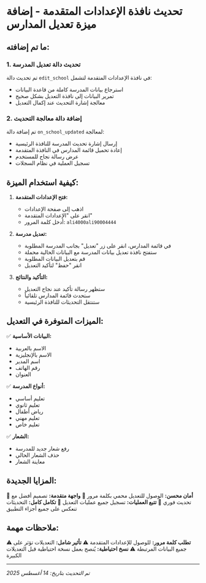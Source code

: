 # تحديث نافذة الإعدادات المتقدمة - إضافة ميزة تعديل المدارس

## ما تم إضافته:

### 1. تحديث دالة تعديل المدرسة
تم تحديث دالة `edit_school` في نافذة الإعدادات المتقدمة لتشمل:
- استرجاع بيانات المدرسة كاملة من قاعدة البيانات
- تمرير البيانات إلى نافذة التعديل بشكل صحيح
- معالجة إشارة التحديث عند إكمال التعديل

### 2. إضافة دالة معالجة التحديث
تم إضافة دالة `on_school_updated` لمعالجة:
- إرسال إشارة تحديث المدرسة للنافذة الرئيسية
- إعادة تحميل قائمة المدارس في النافذة المتقدمة
- عرض رسالة نجاح للمستخدم
- تسجيل العملية في نظام السجلات

## كيفية استخدام الميزة:

1. **فتح الإعدادات المتقدمة:**
   - اذهب إلى صفحة الإعدادات
   - انقر على "الإعدادات المتقدمة"
   - أدخل كلمة المرور: `ali4000ali90004444`

2. **تعديل مدرسة:**
   - في قائمة المدارس، انقر على زر "تعديل" بجانب المدرسة المطلوبة
   - ستفتح نافذة تعديل بيانات المدرسة مع البيانات الحالية محملة
   - قم بتعديل البيانات المطلوبة
   - انقر "حفظ" لتأكيد التعديل

3. **التأكيد والنتائج:**
   - ستظهر رسالة تأكيد عند نجاح التعديل
   - ستحدث قائمة المدارس تلقائياً
   - ستنتقل التحديثات للنافذة الرئيسية

## الميزات المتوفرة في التعديل:

✅ **البيانات الأساسية:**
- الاسم بالعربية
- الاسم بالإنجليزية
- اسم المدير
- رقم الهاتف
- العنوان

✅ **أنواع المدرسة:**
- تعليم أساسي
- تعليم ثانوي
- رياض أطفال
- تعليم مهني
- تعليم خاص

✅ **الشعار:**
- رفع شعار جديد للمدرسة
- حذف الشعار الحالي
- معاينة الشعار

## المزايا الجديدة:

🔸 **أمان محسن:** الوصول للتعديل محمي بكلمة مرور
🔸 **واجهة متقدمة:** تصميم أفضل مع تحديث فوري
🔸 **تتبع العمليات:** تسجيل جميع عمليات التعديل
🔸 **تكامل كامل:** التحديثات تنعكس على جميع أجزاء التطبيق

## ملاحظات مهمة:

⚠️ **تطلب كلمة مرور:** للوصول للإعدادات المتقدمة
⚠️ **تأثير شامل:** التعديلات تؤثر على جميع البيانات المرتبطة
⚠️ **نسخ احتياطية:** يُنصح بعمل نسخة احتياطية قبل التعديلات الكبيرة

---

*تم التحديث بتاريخ: 14 أغسطس 2025*
